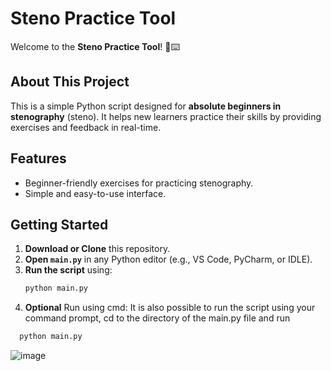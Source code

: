 # Steno Practice Tool  

Welcome to the **Steno Practice Tool**! 🎤⌨️  

## About This Project  
This is a simple Python script designed for **absolute beginners in stenography** (steno). It helps new learners practice their skills by providing exercises and feedback in real-time.  

## Features  
- Beginner-friendly exercises for practicing stenography.  
- Simple and easy-to-use interface.  

## Getting Started  
1. **Download or Clone** this repository.  
2. **Open `main.py`** in any Python editor (e.g., VS Code, PyCharm, or IDLE).    
3. **Run the script** using:  
   ```bash
   python main.py
   ```
4. **Optional** Run using cmd:
It is also possible to run the script using your command prompt, cd to the directory of the main.py file and run
 ```bash
   python main.py
```
![image](https://github.com/user-attachments/assets/b0a745c3-732b-4939-bcc4-6fdd6fc6aa80)


